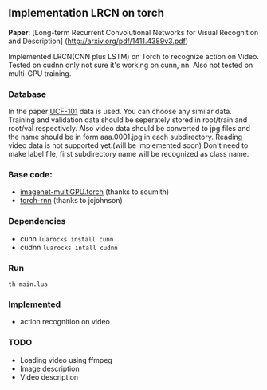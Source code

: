 ## Implementation LRCN on torch
**Paper**: [Long-term Recurrent Convolutional Networks for Visual Recognition and Description] (http://arxiv.org/pdf/1411.4389v3.pdf)

Implemented LRCN(CNN plus LSTM) on Torch to recognize action on Video. 
Tested on cudnn only not sure it's working on cunn, nn. Also not tested on multi-GPU training.

### Database
In the paper [UCF-101](http://crcv.ucf.edu/data/UCF101.php) data is used. You can choose any similar data. Training and validation data should be seperately stored in root/train and root/val respectively. Also video data should be converted to jpg files and the name should be in form aaa.0001.jpg in each subdirectory. Reading video data is not supported yet.(will be implemented soon) Don't need to make label file, first subdirectory name will be recognized as class name.


### Base code: 
- [imagenet-multiGPU.torch](https://github.com/soumith/imagenet-multiGPU.torch) (thanks to soumith)
- [torch-rnn](https://github.com/jcjohnson/torch-rnn) (thanks to jcjohnson)

### Dependencies
- cunn `luarocks install cunn`
- cudnn `luarocks intall cudnn`

### Run
```
th main.lua
```

### Implemented
- action recognition on video

### TODO
- Loading video using ffmpeg
- Image description
- Video description

